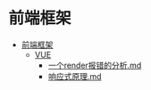 # 前端框架

- [前端框架](./README.md)  
    - [VUE](./VUE/README.md)  
        - [一个render报错的分析.md](./VUE/%E4%B8%80%E4%B8%AArender%E6%8A%A5%E9%94%99%E7%9A%84%E5%88%86%E6%9E%90.md)  
        - [响应式原理.md](./VUE/%E5%93%8D%E5%BA%94%E5%BC%8F%E5%8E%9F%E7%90%86.md)  